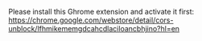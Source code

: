 Please install this Ghrome extension and activate it first: https://chrome.google.com/webstore/detail/cors-unblock/lfhmikememgdcahcdlaciloancbhjino?hl=en